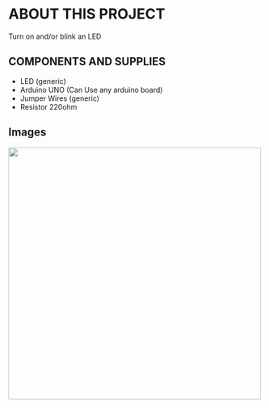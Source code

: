 # ABOUT THIS PROJECT

Turn on and/or blink an LED

## COMPONENTS AND SUPPLIES

- LED (generic)
- Arduino UNO (Can Use any arduino board)
- Jumper Wires (generic)
- Resistor 220ohm

## Images

<img width="500px" src="https://github.com/CodeZoneTech/DBroCode/blob/main/Design%2001/IMG/Design%2001_1.png">
